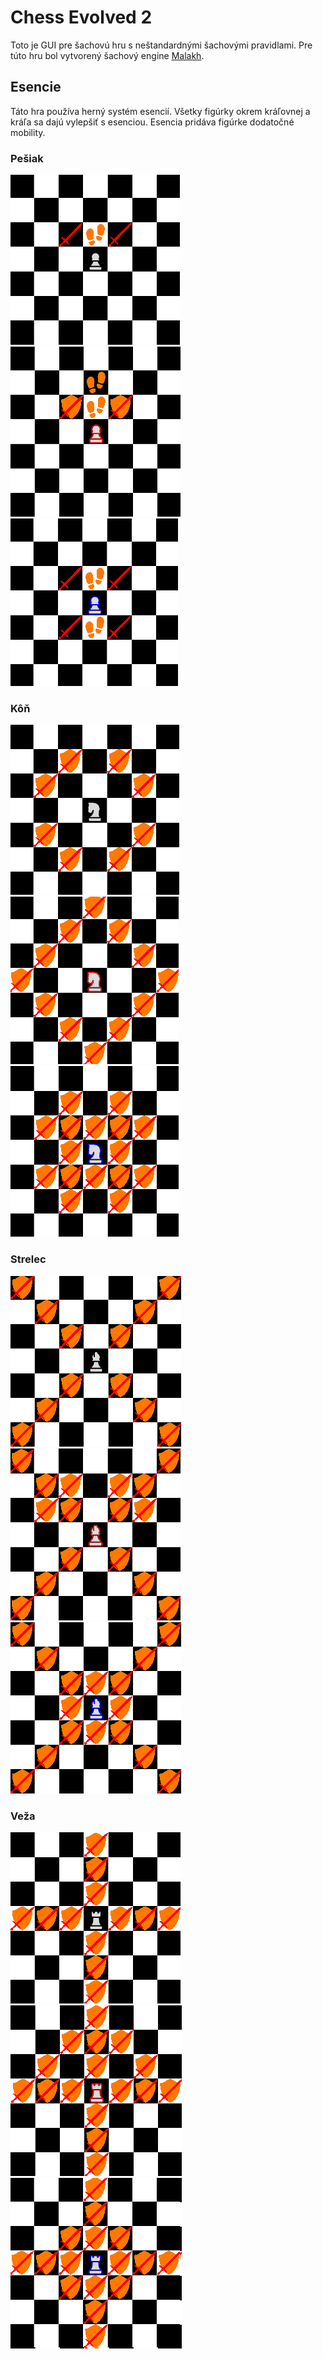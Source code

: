 # Chess Evolved 2

Toto je GUI pre šachovú hru s neštandardnými šachovými pravidlami. Pre túto hru bol vytvorený šachový engine [Malakh](https://github.com/MS-101/Malakh).

## Esencie

Táto hra používa herný systém esencií. Všetky figúrky okrem kráľovnej a kráľa sa dajú vylepšiť s esenciou. Esencia pridáva figúrke dodatočné mobility.

### Pešiak

![](Assets/Resources/Mobilities/PawnClassic.png) ![](Assets/Resources/Mobilities/PawnRed.png) ![](Assets/Resources/Mobilities/PawnBlue.png)

### Kôň

![](Assets/Resources/Mobilities/KnightClassic.png) ![](Assets/Resources/Mobilities/KnightRed.png) ![](Assets/Resources/Mobilities/KnightBlue.png)

### Strelec

![](Assets/Resources/Mobilities/BishopClassic.png) ![](Assets/Resources/Mobilities/BishopRed.png) ![](Assets/Resources/Mobilities/BishopBlue.png)

### Veža

![](Assets/Resources/Mobilities/RookClassic.png) ![](Assets/Resources/Mobilities/RookRed.png) ![](Assets/Resources/Mobilities/RookBlue.png)

